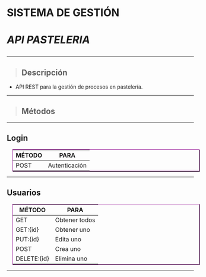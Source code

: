 # **SISTEMA DE GESTIÓN**
# **_API PASTELERIA_** <hr>
> ## Descripción
- API REST para la gestión de procesos en pastelería.

<hr>

>## Métodos
<hr>

## **Login**
**MÉTODO**  | **PARA**
------------ | -------------
POST         | Autenticación
<hr>

## **Usuarios**
**MÉTODO**  | **PARA**
------------ | -------------
GET          | Obtener todos 
GET:{id}     | Obtener uno
PUT:{id}     | Edita uno
POST         | Crea uno
DELETE:{id}  | Elimina uno
<hr>


<style>table{margin:15px;pading:5px;border:1px solid rgba(150,20,150);box-shadow:1px 1px rgba(20,20,20)}</style>